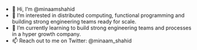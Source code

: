 - 👋 Hi, I’m @minaamshahid
- 👀 I’m interested in distributed computing, functional programming and building strong engineering teams ready for scale.
- 🌱 I’m currently learning to build strong engineering teams and processes in a hyper growth company.
- 📫 Reach out to me on Twitter: @minaam_shahid

<!---
minaamshahid/minaamshahid is a ✨ special ✨ repository because its `README.md` (this file) appears on your GitHub profile.
You can click the Preview link to take a look at your changes.
--->
